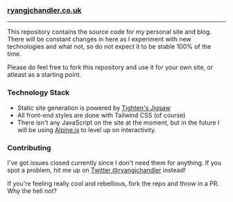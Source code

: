 ### [ryangjchandler.co.uk](https://ryangjchandler.co.uk)

---

This repository contains the source code for my personal site and blog. There will be constant changes in here as I experiment with new technologies and what not, so do not expect it to be stable 100% of the time.

Please do feel free to fork this repository and use it for your own site, or atleast as a starting point.

### Technology Stack

* Static site generation is powered by [Tighten's Jigsaw](https://jigsaw.tighten.co/)
* All front-end styles are done with Tailwind CSS (of course)
* There isn't any JavaScript on the site at the moment, but in the future I will be using [Alpine.js](https://github.com/alpinejs/alpine) to level up on interactivity.

### Contributing

I've got issues closed currently since I don't need them for anything. If you spot a problem, hit me up on [Twitter @ryangjchandler](https://twitter.com/ryangjchandler) instead!

If you're feeling really cool and rebellious, fork the repo and throw in a PR. Why the hell not?
